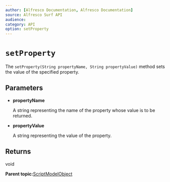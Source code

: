 ```yaml
---
author: [Alfresco Documentation, Alfresco Documentation]
source: Alfresco Surf API
audience: 
category: API
option: setProperty
---
```


# `setProperty`

The `setProperty(String propertyName, String propertyValue)` method sets the value of the specified property.

## Parameters

-   **propertyName**

    A string representing the name of the property whose value is to be returned.

-   **propertyValue**

    A string representing the value of the property.


## Returns

void

**Parent topic:**[ScriptModelObject](../references/APISurf-ScriptModelObject-modelobjects.md)

